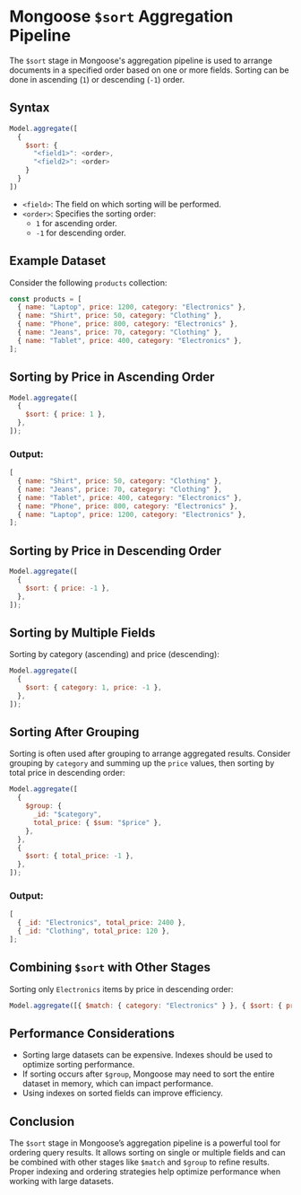 # Mongoose `$sort` Aggregation Pipeline

The `$sort` stage in Mongoose's aggregation pipeline is used to arrange documents in a specified order based on one or more fields. Sorting can be done in ascending (`1`) or descending (`-1`) order.

## Syntax

```js
Model.aggregate([
  {
    $sort: {
      "<field1>": <order>,
      "<field2>": <order>
    }
  }
])
```

- `<field>`: The field on which sorting will be performed.
- `<order>`: Specifies the sorting order:
  - `1` for ascending order.
  - `-1` for descending order.

## Example Dataset

Consider the following `products` collection:

```js
const products = [
  { name: "Laptop", price: 1200, category: "Electronics" },
  { name: "Shirt", price: 50, category: "Clothing" },
  { name: "Phone", price: 800, category: "Electronics" },
  { name: "Jeans", price: 70, category: "Clothing" },
  { name: "Tablet", price: 400, category: "Electronics" },
];
```

## Sorting by Price in Ascending Order

```js
Model.aggregate([
  {
    $sort: { price: 1 },
  },
]);
```

### Output:

```js
[
  { name: "Shirt", price: 50, category: "Clothing" },
  { name: "Jeans", price: 70, category: "Clothing" },
  { name: "Tablet", price: 400, category: "Electronics" },
  { name: "Phone", price: 800, category: "Electronics" },
  { name: "Laptop", price: 1200, category: "Electronics" },
];
```

## Sorting by Price in Descending Order

```js
Model.aggregate([
  {
    $sort: { price: -1 },
  },
]);
```

## Sorting by Multiple Fields

Sorting by category (ascending) and price (descending):

```js
Model.aggregate([
  {
    $sort: { category: 1, price: -1 },
  },
]);
```

## Sorting After Grouping

Sorting is often used after grouping to arrange aggregated results. Consider grouping by `category` and summing up the `price` values, then sorting by total price in descending order:

```js
Model.aggregate([
  {
    $group: {
      _id: "$category",
      total_price: { $sum: "$price" },
    },
  },
  {
    $sort: { total_price: -1 },
  },
]);
```

### Output:

```js
[
  { _id: "Electronics", total_price: 2400 },
  { _id: "Clothing", total_price: 120 },
];
```

## Combining `$sort` with Other Stages

Sorting only `Electronics` items by price in descending order:

```js
Model.aggregate([{ $match: { category: "Electronics" } }, { $sort: { price: -1 } }]);
```

## Performance Considerations

- Sorting large datasets can be expensive. Indexes should be used to optimize sorting performance.
- If sorting occurs after `$group`, Mongoose may need to sort the entire dataset in memory, which can impact performance.
- Using indexes on sorted fields can improve efficiency.

## Conclusion

The `$sort` stage in Mongoose’s aggregation pipeline is a powerful tool for ordering query results. It allows sorting on single or multiple fields and can be combined with other stages like `$match` and `$group` to refine results. Proper indexing and ordering strategies help optimize performance when working with large datasets.
